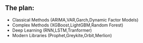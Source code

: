 

## The plan:

- Classical Methods (ARIMA,VAR,Garch,Dynamic Factor Models)
- Complex Methods (XGBoost,LightGBM,Random Forest)
- Deep Learning (RNN,LSTM,Tranformer)
- Modern Libraries (Prophet,Greykite,Orbit,Merlion)